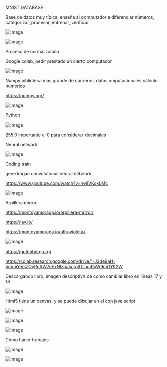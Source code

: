 MNIST DATABASE

Base de datos muy típica, enseña al computador a diferenciar números, categorizar, procesar, entrenar, verificar

![image](https://github.com/vickgit201/audiv027-2024-1/assets/128842460/ddba802e-db1a-43b9-8c71-012c6daec1ff)

![image](https://github.com/vickgit201/audiv027-2024-1/assets/128842460/0d30af29-ae50-42b2-8572-6b58d7527ef3)

Proceso de normalización

Google colab, pedir prestado un cierto computador 

![image](https://github.com/vickgit201/audiv027-2024-1/assets/128842460/8f6f08ac-5186-4cb2-9ebc-f3dd24235a86)

Numpy biblioteca más grande de números, datos omputacionales cálculo numérico

https://numpy.org/

![image](https://github.com/vickgit201/audiv027-2024-1/assets/128842460/01677724-eec3-4595-8b29-c98a058d9788)

Python

![image](https://github.com/vickgit201/audiv027-2024-1/assets/128842460/9a78ecdb-ab42-4604-b2bf-11cb2dd51350)

255.0 importante el 0 para considerar decimales

Neural network 

![image](https://github.com/vickgit201/audiv027-2024-1/assets/128842460/0ca5986b-079b-4952-b119-856b7129445d)

Coding train 

gene kogan convolutional neural network

https://www.youtube.com/watch?v=nvilVKckLMc

![image](https://github.com/vickgit201/audiv027-2024-1/assets/128842460/31021fd6-1421-46df-ae9d-07d92ba27ff4)

Arpillera mirror

https://montoyamoraga.io/arpillera-mirror/

https://lav.io/

https://montoyamoraga.io/ultravioleta/

![image](https://github.com/vickgit201/audiv027-2024-1/assets/128842460/2a968b4d-19d1-402f-aaad-4a5dbc6108a1)

https://gutenberg.org/



https://colab.research.google.com/drive/1-J2de9aH-5nbmYeoiZOyPdRW7oExNlzn#scrollTo=cRoW9mOYlf2W

Descargando libro, imagen descriptiva de como cambiar libro en líneas 17 y 18

![image](https://github.com/vickgit201/audiv027-2024-1/assets/128842460/d18a4149-788c-46ac-8288-a07a6dc5ca30)

Html5 tiene un canvas, y se puede dibujar en el con java script

![image](https://github.com/vickgit201/audiv027-2024-1/assets/128842460/116aaa45-7308-4e21-8833-c6c5bbe0fa33)

![image](https://github.com/vickgit201/audiv027-2024-1/assets/128842460/9f1b3e42-ddb9-4a66-b0a2-9ab669aca97e)

![image](https://github.com/vickgit201/audiv027-2024-1/assets/128842460/6dff2388-3bd7-4e10-b441-139c6e9f39fe)

Cómo hacer trabajos 

![image](https://github.com/vickgit201/audiv027-2024-1/assets/128842460/b6371330-a147-4914-92c7-682eef357fb4)



![image](https://github.com/vickgit201/audiv027-2024-1/assets/128842460/ad2f750e-e72f-4003-95f6-10fcfe256ae0)


